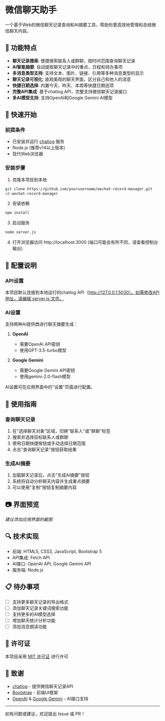 # 微信聊天助手

一个基于Web的微信聊天记录查询和AI摘要工具，帮助你更高效地管理和总结微信聊天内容。

## 📑 功能特点

- **聊天记录搜索**: 便捷搜索联系人或群聊，按时间范围查询聊天记录
- **AI智能摘要**: 自动提取聊天记录中的重点、日程和待办事项
- **多消息类型支持**: 支持文本、图片、链接、引用等多种消息类型的显示
- **聊天记录可视化**: 直观美观的聊天界面，区分自己和他人的消息
- **快捷日期选择**: 内置今天、昨天、本周等快捷日期选项
- **完整API集成**: 基于chatlog API，完整支持微信聊天记录接口
- **多AI模型支持**: 支持OpenAI和Google Gemini AI模型

## 🚀 快速开始

### 前提条件

- 已安装并运行 [chatlog](https://github.com/sjzar/chatlog) 服务
- Node.js (推荐v14以上版本)
- 现代Web浏览器

### 安装步骤

1. 克隆本项目到本地
```bash
git clone https://github.com/yourusername/wechat-record-manager.git
cd wechat-record-manager
```

2. 安装依赖
```bash
npm install
```

3. 启动服务
```bash
node server.js
```

4. 打开浏览器访问 http://localhost:3000 (端口可能会有所不同，请查看控制台输出)

## 🔧 配置说明

### API设置

本项目默认连接到本地运行的chatlog API（http://127.0.0.1:5030）。如需修改API地址，请编辑`server.js`文件。

### AI设置

支持两种AI提供商进行聊天摘要生成：

1. **OpenAI**
   - 需要OpenAI API密钥
   - 使用GPT-3.5-turbo模型

2. **Google Gemini**
   - 需要Google Gemini API密钥
   - 使用gemini-2.0-flash模型

AI设置可在应用界面中的"设置"页面进行配置。

## 📱 使用指南

### 查询聊天记录

1. 在"选择聊天对象"区域，切换"联系人"或"群聊"标签
2. 搜索并选择目标联系人或群聊
3. 使用日期快捷按钮或手动选择日期范围
4. 点击"查询聊天记录"按钮获取结果

### 生成AI摘要

1. 加载聊天记录后，点击"生成AI摘要"按钮
2. 系统将自动分析聊天内容并生成重点摘要
3. 可以使用"复制"按钮复制摘要内容

## 📷 界面预览

*建议添加应用界面的截图*

## 🔍 技术实现

- 前端: HTML5, CSS3, JavaScript, Bootstrap 5
- API集成: Fetch API
- AI接口: OpenAI API, Google Gemini API
- 服务端: Node.js

## 📋 待办事项

- [ ] 支持更多聊天记录的导出格式
- [ ] 添加聊天记录关键词搜索功能
- [ ] 支持更多的AI模型选择
- [ ] 增加聊天统计分析功能
- [ ] 添加消息朗读功能

## 📄 许可证

本项目采用 [MIT 许可证](LICENSE) 进行许可

## 🙏 致谢

- [chatlog](https://github.com/sjzar/chatlog) - 提供微信聊天记录API
- [Bootstrap](https://getbootstrap.com/) - 前端UI框架
- [OpenAI](https://openai.com/) & [Google Gemini](https://ai.google.dev/) - AI接口支持

---

如有问题或建议，欢迎提出 Issue 或 PR！ 